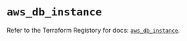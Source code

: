 # `aws_db_instance`

Refer to the Terraform Registory for docs: [`aws_db_instance`](https://registry.terraform.io/providers/hashicorp/aws/4.63.0/docs/resources/db_instance).
